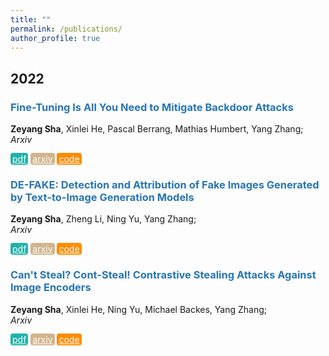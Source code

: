 ```yaml
---
title: ""
permalink: /publications/
author_profile: true
---
```


<h2 id='2022'>2022</h2>

### <span style="color:rgb(39, 117, 182)">Fine-Tuning Is All You Need to Mitigate Backdoor Attacks</span>
<b>Zeyang Sha</b>,  Xinlei He, Pascal Berrang, Mathias Humbert, Yang Zhang; \
<i>Arxiv</i>
<style type="text/css" rel="stylesheet">
.btn--paper {
color: white;
background-color: lightseagreen;
padding: 1px 3px;
text-align: center;
border-radius: 4px;
a { TEXT-DECORATION:none }
}
.btn--arxiv {
color: white;
background-color: tan;
padding: 1px 3px;
text-align: center;
border-radius: 4px;
a { TEXT-DECORATION:none }
}
.btn--code {
color: white;
background-color: DARKORANGE;
padding: 1px 3px;
text-align: center;
border-radius: 4px;
a { TEXT-DECORATION:none }
}
</style>
<a href="https://arxiv.org/abs/2212.09067" class="btn--paper" target="_blank">pdf</a>
<a href="https://arxiv.org/abs/2212.09067" class="btn--arxiv" target="_blank">arxiv</a>
<a href="https://arxiv.org/abs/2212.09067" class="btn--code" target="_blank">code</a>

### <span style="color:rgb(39, 117, 182)">DE-FAKE: Detection and Attribution of Fake Images Generated by Text-to-Image Generation Models</span>
<b>Zeyang Sha</b>, Zheng Li, Ning Yu, Yang Zhang;  \
<i>Arxiv</i> 

<a href="https://arxiv.org/abs/2210.06998" class="btn--paper" target="_blank">pdf</a>
<a href="https://arxiv.org/abs/2210.06998" class="btn--arxiv" target="_blank">arxiv</a>
<a href="https://arxiv.org/abs/2210.06998" class="btn--code" target="_blank">code</a>

### <span style="color:rgb(39, 117, 182)">Can't Steal? Cont-Steal! Contrastive Stealing Attacks Against Image Encoders</span>
<b>Zeyang Sha</b>, Xinlei He, Ning Yu, Michael Backes, Yang Zhang;  \
<i>Arxiv</i> 

<a href="https://arxiv.org/abs/2201.07513" class="btn--paper" target="_blank">pdf</a>
<a href="https://arxiv.org/abs/2201.07513" class="btn--arxiv" target="_blank">arxiv</a>
<a href="https://arxiv.org/abs/2201.07513" class="btn--code" target="_blank">code</a>
